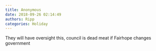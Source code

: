 ```yaml
---
title: Anonymous
date: 2018-09-26 02:14:49
authors: Ripp
categories: Holiday
---
```


 They will have oversight this, council is dead meat if Fairhope changes government